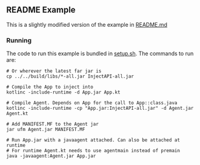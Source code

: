 ## README Example

This is a slightly modified version of the example in [README.md](../../README.md)

### Running

The code to run this example is bundled in [setup.sh](setup.sh).
The commands to run are:

```shell
# Or wherever the latest far jar is
cp ../../build/libs/*-all.jar InjectAPI-all.jar

# Compile the App to inject into
kotlinc -include-runtime -d App.jar App.kt

# Compile Agent. Depends on App for the call to App::class.java
kotlinc -include-runtime -cp "App.jar:InjectAPI-all.jar" -d Agent.jar Agent.kt

# Add MANIFEST.MF to the Agent jar
jar ufm Agent.jar MANIFEST.MF

# Run App.jar with a javaagent attached. Can also be attached at runtime
# For runtime Agent.kt needs to use agentmain instead of premain
java -javaagent:Agent.jar App.jar
```